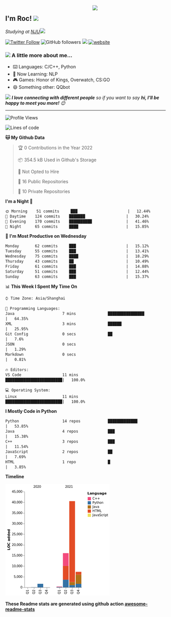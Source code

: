 <img align='right' src="https://media.giphy.com/media/M9gbBd9nbDrOTu1Mqx/giphy.gif" width="230">
<h2>I'm Roc! <img src="https://media.giphy.com/media/12oufCB0MyZ1Go/giphy.gif" width="50"></h2>
<p><em>Studying at <a href="http://www.nju.edu.cn">NJU</a><img src="https://media.giphy.com/media/WUlplcMpOCEmTGBtBW/giphy.gif" width="50"> 
</em></p>

[![Twitter Follow](https://img.shields.io/twitter/follow/Roc78862980?label=Follow)](https://twitter.com/intent/follow?screen_name=Roc78862980)
![GitHub followers](https://img.shields.io/github/followers/roc136?label=Follow&style=social)
![](https://visitor-badge.glitch.me/badge?page_id=Roc136.Roc136)
[![website](https://img.shields.io/badge/Website-46a2f1.svg?&style=flat-square&logo=Google-Chrome&logoColor=white&link=https://blog.roc136.top)](https://blog.roc136.top)
<!-- ![Waka Readme](https://github.com/anmol098/anmol098/workflows/Waka%20Readme/badge.svg) -->
<!-- [![Linkedin: anmol](https://img.shields.io/badge/-anmol-blue?style=flat-square&logo=Linkedin&logoColor=white&link=https://www.linkedin.com/in/anmol-p-singh/)](https://www.linkedin.com/in/anmol-p-singh/) -->

### <img src="https://media.giphy.com/media/VgCDAzcKvsR6OM0uWg/giphy.gif" width="50"> A little more about me...  

- ⌨️ Languages: C/C++, Python
- 🌱 Now Learning: NLP
- 🎮 Games: Honor of Kings, Overwatch, CS:GO
- 😄 Something other: QQbot

<img src="https://media.giphy.com/media/LnQjpWaON8nhr21vNW/giphy.gif" width="60"> <em><b>I love connecting with different people</b> so if you want to say <b>hi, I'll be happy to meet you more!</b> 😊</em>

---
<!--START_SECTION:waka-->
![Profile Views](http://img.shields.io/badge/Profile%20Views-1-blue)

![Lines of code](https://img.shields.io/badge/From%20Hello%20World%20I%27ve%20Written-65996%20lines%20of%20code-blue)

**🐱 My Github Data** 

> 🏆 0 Contributions in the Year 2022
 > 
> 📦 354.5 kB Used in Github's Storage 
 > 
> 🚫 Not Opted to Hire
 > 
> 📜 16 Public Repositories 
 > 
> 🔑 10 Private Repositories  
 > 
**I'm a Night 🦉** 

```text
🌞 Morning    51 commits     ███                      |   12.44% 
🌆 Daytime    124 commits    ███████                  |   30.24% 
🌃 Evening    170 commits    ██████████               |   41.46% 
🌙 Night      65 commits     ████                     |   15.85%

```
📅 **I'm Most Productive on Wednesday** 

```text
Monday       62 commits     ███                      |   15.12% 
Tuesday      55 commits     ███                      |   13.41% 
Wednesday    75 commits     ████                     |   18.29% 
Thursday     43 commits     ██                       |   10.49% 
Friday       61 commits     ███                      |   14.88% 
Saturday     51 commits     ███                      |   12.44% 
Sunday       63 commits     ███                      |   15.37%

```


📊 **This Week I Spent My Time On** 

```text
⌚︎ Time Zone: Asia/Shanghai

💬 Programming Languages: 
Java                     7 mins              ████████████████         |   64.35% 
XML                      3 mins              ██████                   |   25.95% 
Git Config               0 secs              ██                       |   7.6% 
JSON                     0 secs                                       |   1.29% 
Markdown                 0 secs                                       |   0.81%

🔥 Editors: 
VS Code                  11 mins             █████████████████████████|   100.0%

💻 Operating System: 
Linux                    11 mins             █████████████████████████|   100.0%

```

**I Mostly Code in Python** 

```text
Python                   14 repos            █████████████            |   53.85% 
Java                     4 repos             ███                      |   15.38% 
C++                      3 repos             ███                      |   11.54% 
JavaScript               2 repos             ██                       |   7.69% 
HTML                     1 repo              █                        |   3.85%

```


**Timeline**

![Chart not found](https://raw.githubusercontent.com/Roc136/Roc136/master/charts/bar_graph.png) 


<!--END_SECTION:waka-->

**These Readme stats are generated using github action [awesome-readme-stats](https://github.com/Roc136/waka-readme-stats)**
